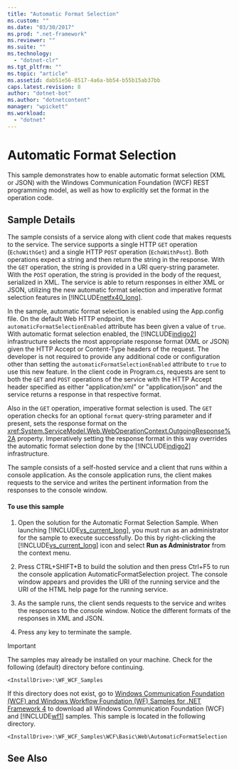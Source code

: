 ```yaml
---
title: "Automatic Format Selection"
ms.custom: ""
ms.date: "03/30/2017"
ms.prod: ".net-framework"
ms.reviewer: ""
ms.suite: ""
ms.technology: 
  - "dotnet-clr"
ms.tgt_pltfrm: ""
ms.topic: "article"
ms.assetid: dab51e56-8517-4a6a-bb54-b55b15ab37bb
caps.latest.revision: 8
author: "dotnet-bot"
ms.author: "dotnetcontent"
manager: "wpickett"
ms.workload: 
  - "dotnet"
---
```

# Automatic Format Selection
This sample demonstrates how to enable automatic format selection (XML or JSON) with the Windows Communication Foundation (WCF) REST programming model, as well as how to explicitly set the format in the operation code.  
  
## Sample Details  
 The sample consists of a service along with client code that makes requests to the service. The service supports a single HTTP `GET` operation (`EchoWithGet`) and a single HTTP `POST` operation (`EchoWithPost`). Both operations expect a string and then return the string in the response. With the `GET` operation, the string is provided in a URI query-string parameter. With the `POST` operation, the string is provided in the body of the request, serialized in XML. The service is able to return responses in either XML or JSON, utilizing the new automatic format selection and imperative format selection features in [!INCLUDE[netfx40_long](../../../../includes/netfx40-long-md.md)].  
  
 In the sample, automatic format selection is enabled using the App.config file. On the default Web HTTP endpoint, the `automaticFormatSelectionEnabled` attribute has been given a value of `true`. With automatic format selection enabled, the [!INCLUDE[indigo2](../../../../includes/indigo2-md.md)] infrastructure selects the most appropriate response format (XML or JSON) given the HTTP Accept or Content-Type headers of the request. The developer is not required to provide any additional code or configuration other than setting the `automaticFormatSelectionEnabled` attribute to `true` to use this new feature. In the client code in Program.cs, requests are sent to both the `GET` and `POST` operations of the service with the HTTP Accept header specified as either "application/xml" or "application/json" and the service returns a response in that respective format.  
  
 Also in the `GET` operation, imperative format selection is used. The `GET` operation checks for an optional `format` query-string parameter and if present, sets the response format on the <xref:System.ServiceModel.Web.WebOperationContext.OutgoingResponse%2A> property. Imperatively setting the response format in this way overrides the automatic format selection done by the [!INCLUDE[indigo2](../../../../includes/indigo2-md.md)] infrastructure.  
  
 The sample consists of a self-hosted service and a client that runs within a console application. As the console application runs, the client makes requests to the service and writes the pertinent information from the responses to the console window.  
  
#### To use this sample  
  
1.  Open the solution for the Automatic Format Selection Sample. When launching [!INCLUDE[vs_current_long](../../../../includes/vs-current-long-md.md)], you must run as an administrator for the sample to execute successfully. Do this by right-clicking the [!INCLUDE[vs_current_long](../../../../includes/vs-current-long-md.md)] icon and select **Run as Administrator** from the context menu.  
  
2.  Press CTRL+SHIFT+B to build the solution and then press Ctrl+F5 to run the console application AutomaticFormatSelection project. The console window appears and provides the URI of the running service and the URI of the HTML help page for the running service.  
  
3.  As the sample runs, the client sends requests to the service and writes the responses to the console window. Notice the different formats of the responses in XML and JSON.  
  
4.  Press any key to terminate the sample.  
  
> [!IMPORTANT]
>  The samples may already be installed on your machine. Check for the following (default) directory before continuing.  
>   
>  `<InstallDrive>:\WF_WCF_Samples`  
>   
>  If this directory does not exist, go to [Windows Communication Foundation (WCF) and Windows Workflow Foundation (WF) Samples for .NET Framework 4](http://go.microsoft.com/fwlink/?LinkId=150780) to download all Windows Communication Foundation (WCF) and [!INCLUDE[wf1](../../../../includes/wf1-md.md)] samples. This sample is located in the following directory.  
>   
>  `<InstallDrive>:\WF_WCF_Samples\WCF\Basic\Web\AutomaticFormatSelection`  
  
## See Also
